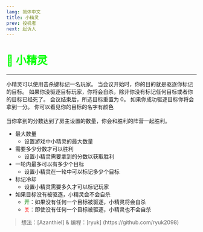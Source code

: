 ```yaml
---
lang: 简体中文
title: 小精灵
prev: 投机者
next: 起诉人
---
```


# <font color="#01ff00">🧚 <b>小精灵</b></font> <Badge text="Benign" type="tip" vertical="middle"/>

***

小精灵可以使用击杀键标记一名玩家。 当会议开始时，你的目的就是驱逐你标记的目标。 如果你没驱逐目标玩家，你将会自杀，除非你没有标记任何目标或者你的目标已经死了。 会议结束后，所选目标重置为 0。 如果你成功驱逐目标你将会拿到一分。 你可以看见你的目标的名字有颜色<br><br>
当你拿到的分数达到了房主设置的数量，你会和胜利的阵营一起胜利。

- 最大数量
  - 设置游戏中小精灵的最大数量
- 需要多少分数才可以胜利
  - 设置小精灵需要拿到的分数以获取胜利
- 一轮内最多可以有多少个目标
  - 设置小精灵在一轮中可以标记多少个目标
- 标记冷却
  - 设置小精灵需要多久才可以标记玩家
- 如果目标没有被驱逐，小精灵会不会自杀
  - <font color=green>开</font>：如果没有任何一个目标被驱逐，小精灵将会自杀
  - <font color=red>关</font>：即使没有任何一个目标被驱逐，小精灵也不会自杀

> 想法：[Azanthiel] & 编程：[ryuk]
> (https\://github.com/ryuk2098)
